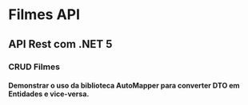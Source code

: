 # Filmes API
## API Rest com .NET 5
### CRUD Filmes
#### Demonstrar o uso da biblioteca AutoMapper para converter DTO em Entidades e vice-versa. 
